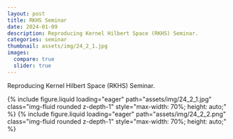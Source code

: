 ```yaml
---
layout: post
title: RKHS Seminar
date: 2024-01-09
description: Reproducing Kernel Hilbert Space (RKHS) Seminar.
categories: seminar
thumbnail: assets/img/24_2_1.jpg
images:
  compare: true
  slider: true
---
```


Reproducing Kernel Hilbert Space (RKHS) Seminar.

<swiper-container keyboard="true" navigation="true" pagination="true" 
                  pagination-clickable="true" pagination-dynamic-bullets="true" rewind="true"
                  style="max-width: 550px; margin: 0 auto;">
  <swiper-slide>
    {% include figure.liquid loading="eager" path="assets/img/24_2_1.jpg" 
       class="img-fluid rounded z-depth-1" style="max-width: 70%; height: auto;" %}
  </swiper-slide>
  <swiper-slide>
    {% include figure.liquid loading="eager" path="assets/img/24_2_2.png" 
       class="img-fluid rounded z-depth-1" style="max-width: 70%; height: auto;" %}
  </swiper-slide>
</swiper-container>


